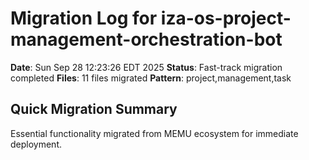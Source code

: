 # Migration Log for iza-os-project-management-orchestration-bot

**Date**: Sun Sep 28 12:23:26 EDT 2025
**Status**: Fast-track migration completed
**Files**:       11 files migrated
**Pattern**: project,management,task

## Quick Migration Summary
Essential functionality migrated from MEMU ecosystem for immediate deployment.
